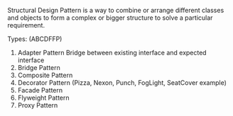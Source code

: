 Structural Design Pattern is a way to combine or arrange different classes and objects
to form a complex or bigger structure to solve a particular requirement.

Types: (ABCDFFP)

1. Adapter Pattern 
    Bridge between existing interface and expected interface
2. Bridge Pattern 
3. Composite Pattern
4. Decorator Pattern
    (Pizza, Nexon, Punch, FogLight, SeatCover example)
5. Facade Pattern
6. Flyweight Pattern
7. Proxy Pattern